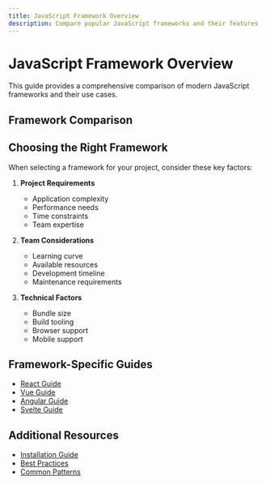 ```yaml
---
title: JavaScript Framework Overview
description: Compare popular JavaScript frameworks and their features
---
```


<script setup>
import FrameworkComparison from '../.vitepress/theme/components/FrameworkComparison.vue'
</script>

# JavaScript Framework Overview

This guide provides a comprehensive comparison of modern JavaScript frameworks and their use cases.

## Framework Comparison

<FrameworkComparison />

## Choosing the Right Framework

When selecting a framework for your project, consider these key factors:

1. **Project Requirements**
   - Application complexity
   - Performance needs
   - Time constraints
   - Team expertise

2. **Team Considerations**
   - Learning curve
   - Available resources
   - Development timeline
   - Maintenance requirements

3. **Technical Factors**
   - Bundle size
   - Build tooling
   - Browser support
   - Mobile support

## Framework-Specific Guides

- [React Guide](./react.md)
- [Vue Guide](./vue.md)
- [Angular Guide](./angular.md)
- [Svelte Guide](./svelte.md)

## Additional Resources

- [Installation Guide](/guide/installation)
- [Best Practices](/guide/best-practices)
- [Common Patterns](/guide/patterns)